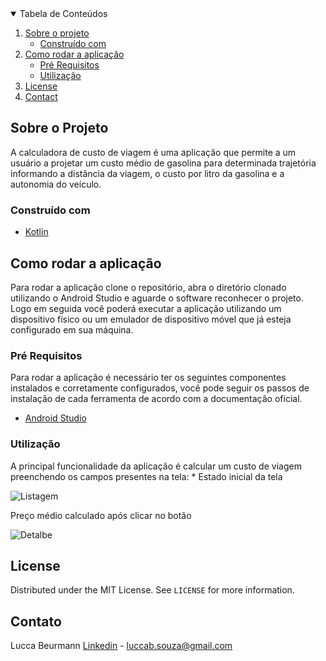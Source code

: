 <details open="open">
  <summary>Tabela de Conteúdos</summary>
  <ol>
    <li>
      <a href="#Sobre o Projeto">Sobre o projeto</a>
      <ul>
        <li><a href="#built-with">Construído com</a></li>
      </ul>
    </li>
    <li>
      <a href="#getting-started">Como rodar a aplicação</a>
      <ul>
        <li><a href="#prerequisites">Pré Requisitos</a></li>
        <li><a href="#Utilização">Utilização</a></li>
      </ul>
    </li>
    <li><a href="#license">License</a></li>
    <li><a href="#contact">Contact</a></li>
  </ol>
</details>



<!-- ABOUT THE PROJECT -->
## Sobre o Projeto
A calculadora de custo de viagem é uma aplicação que permite a um usuário a projetar um custo médio de gasolina para determinada trajetória informando a distância da viagem,
o custo por litro da gasolina e a autonomia do veículo.


### Construído com

* [Kotlin](https://developer.android.com/kotlin?hl=pt&gclid=CjwKCAiAgJWABhArEiwAmNVTB8kvn-n77qoXHdZz2H0oD1xQ39tJ3njKa72tfBWTXZB9VZ8x2kno_xoCdvwQAvD_BwE&gclsrc=aw.ds)


<!-- GETTING STARTED -->
## Como rodar a aplicação

Para rodar a aplicação clone o repositório,  abra o diretório clonado utilizando o Android Studio e aguarde o software reconhecer o projeto. Logo em seguida você poderá executar
a aplicação utilizando um dispositivo físico ou um emulador de dispositivo móvel que já esteja configurado em sua máquina.

### Pré Requisitos

Para rodar a aplicação é necessário ter os seguintes componentes instalados e corretamente configurados, você pode seguir os passos de instalação de cada ferramenta de acordo com a documentação oficial.
* [Android Studio](https://developer.android.com/studio)

### Utilização
A principal funcionalidade da aplicação é calcular um custo de viagem preenchendo os campos presentes na tela:
*
Estado inicial da tela

![Listagem](https://i.imgur.com/iaqrLfC.png)


Preço médio calculado após clicar no botão

![Detalbe](https://i.imgur.com/bHrTrmh.png)


<!-- LICENSE -->
## License

Distributed under the MIT License. See `LICENSE` for more information.



<!-- CONTACT -->
## Contato

Lucca Beurmann [Linkedin](https://www.linkedin.com/in/lbeurmann/) - luccab.souza@gmail.com
